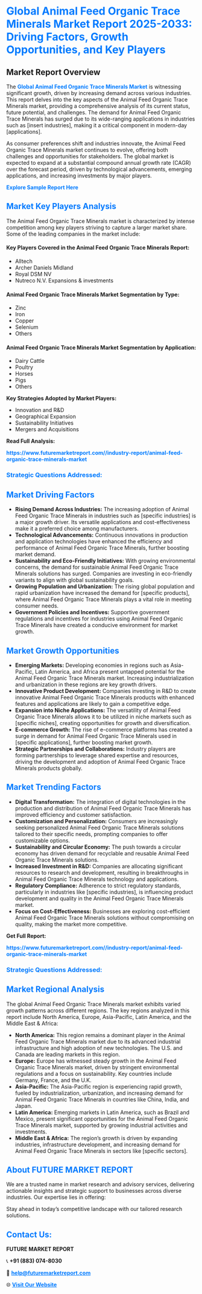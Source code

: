 <h1 style="color: #007BFF;">Global Animal Feed Organic Trace Minerals Market Report 2025-2033: Driving Factors, Growth Opportunities, and Key Players</h1>

<section id="overview">
<h2>Market Report Overview</h2>
<p>The <a href="https://www.futuremarketreport.com//industry-report/animal-feed-organic-trace-minerals-market" style="color: #007BFF; text-decoration: none;"><strong>Global Animal Feed Organic Trace Minerals Market</strong></a> is witnessing significant growth, driven by increasing demand across various industries. This report delves into the key aspects of the Animal Feed Organic Trace Minerals market, providing a comprehensive analysis of its current status, future potential, and challenges. The demand for Animal Feed Organic Trace Minerals has surged due to its wide-ranging applications in industries such as [insert industries], making it a critical component in modern-day [applications].</p>
<p>As consumer preferences shift and industries innovate, the Animal Feed Organic Trace Minerals market continues to evolve, offering both challenges and opportunities for stakeholders. The global market is expected to expand at a substantial compound annual growth rate (CAGR) over the forecast period, driven by technological advancements, emerging applications, and increasing investments by major players.</p>
</section>

<section id="overview">
<p><a href="https://www.futuremarketreport.com//request-sample/reportId=63146" style="color: #007BFF; text-decoration: none;"><strong>Explore Sample Report Here</strong></a></p>
</section>

<section id="key-players">
<h2 style="color: #007BFF;">Market Key Players Analysis</h2>
<p>The Animal Feed Organic Trace Minerals market is characterized by intense competition among key players striving to capture a larger market share. Some of the leading companies in the market include:</p>
<h4>Key Players Covered in the Animal Feed Organic Trace Minerals Report:</h4>
<ul><li>Alltech</li><li>Archer Daniels Midland</li><li>Royal DSM NV</li><li>Nutreco N.V. Expansions &amp; investments</li></ul>
<h4>Animal Feed Organic Trace Minerals Market Segmentation by Type:</h4>
<ul><li>Zinc</li><li>Iron</li><li>Copper</li><li>Selenium</li><li>Others</li></ul>

<h4>Animal Feed Organic Trace Minerals Market Segmentation by Application:</h4>
<ul><li>Dairy Cattle</li><li>Poultry</li><li>Horses</li><li>Pigs</li><li>Others</li></ul>
<p><strong>Key Strategies Adopted by Market Players:</strong></p>
<ul>
<li>Innovation and R&D</li>
<li>Geographical Expansion</li>
<li>Sustainability Initiatives</li>
<li>Mergers and Acquisitions</li>
</ul>
</section>

<section>
<p><strong>Read Full Analysis: </strong></p><a href="https://www.futuremarketreport.com//industry-report/animal-feed-organic-trace-minerals-market" style="color: #007BFF; text-decoration: none;"><strong>https://www.futuremarketreport.com//industry-report/animal-feed-organic-trace-minerals-market</strong></a>
<h3 style="color: #007BFF;">Strategic Questions Addressed:</h3>
</section>

<section id="driving-factors">
<h2 style="color: #007BFF;">Market Driving Factors</h2>
<ul>
<li><strong>Rising Demand Across Industries:</strong> The increasing adoption of Animal Feed Organic Trace Minerals in industries such as [specific industries] is a major growth driver. Its versatile applications and cost-effectiveness make it a preferred choice among manufacturers.</li>
<li><strong>Technological Advancements:</strong> Continuous innovations in production and application technologies have enhanced the efficiency and performance of Animal Feed Organic Trace Minerals, further boosting market demand.</li>
<li><strong>Sustainability and Eco-Friendly Initiatives:</strong> With growing environmental concerns, the demand for sustainable Animal Feed Organic Trace Minerals solutions has surged. Companies are investing in eco-friendly variants to align with global sustainability goals.</li>
<li><strong>Growing Population and Urbanization:</strong> The rising global population and rapid urbanization have increased the demand for [specific products], where Animal Feed Organic Trace Minerals plays a vital role in meeting consumer needs.</li>
<li><strong>Government Policies and Incentives:</strong> Supportive government regulations and incentives for industries using Animal Feed Organic Trace Minerals have created a conducive environment for market growth.</li>
</ul>
</section>

<section id="growth-opportunities">
<h2 style="color: #007BFF;">Market Growth Opportunities</h2>
<ul>
<li><strong>Emerging Markets:</strong> Developing economies in regions such as Asia-Pacific, Latin America, and Africa present untapped potential for the Animal Feed Organic Trace Minerals market. Increasing industrialization and urbanization in these regions are key growth drivers.</li>
<li><strong>Innovative Product Development:</strong> Companies investing in R&D to create innovative Animal Feed Organic Trace Minerals products with enhanced features and applications are likely to gain a competitive edge.</li>
<li><strong>Expansion into Niche Applications:</strong> The versatility of Animal Feed Organic Trace Minerals allows it to be utilized in niche markets such as [specific niches], creating opportunities for growth and diversification.</li>
<li><strong>E-commerce Growth:</strong> The rise of e-commerce platforms has created a surge in demand for Animal Feed Organic Trace Minerals used in [specific applications], further boosting market growth.</li>
<li><strong>Strategic Partnerships and Collaborations:</strong> Industry players are forming partnerships to leverage shared expertise and resources, driving the development and adoption of Animal Feed Organic Trace Minerals products globally.</li>
</ul>
</section>

<section id="trending-factors">
<h2 style="color: #007BFF;">Market Trending Factors</h2>
<ul>
<li><strong>Digital Transformation:</strong> The integration of digital technologies in the production and distribution of Animal Feed Organic Trace Minerals has improved efficiency and customer satisfaction.</li>
<li><strong>Customization and Personalization:</strong> Consumers are increasingly seeking personalized Animal Feed Organic Trace Minerals solutions tailored to their specific needs, prompting companies to offer customizable options.</li>
<li><strong>Sustainability and Circular Economy:</strong> The push towards a circular economy has driven demand for recyclable and reusable Animal Feed Organic Trace Minerals solutions.</li>
<li><strong>Increased Investment in R&D:</strong> Companies are allocating significant resources to research and development, resulting in breakthroughs in Animal Feed Organic Trace Minerals technology and applications.</li>
<li><strong>Regulatory Compliance:</strong> Adherence to strict regulatory standards, particularly in industries like [specific industries], is influencing product development and quality in the Animal Feed Organic Trace Minerals market.</li>
<li><strong>Focus on Cost-Effectiveness:</strong> Businesses are exploring cost-efficient Animal Feed Organic Trace Minerals solutions without compromising on quality, making the market more competitive.</li>
</ul>
</section>

<section>
<p><strong>Get Full Report: </strong></p><a href="https://www.futuremarketreport.com//industry-report/animal-feed-organic-trace-minerals-market" style="color: #007BFF; text-decoration: none;"><strong>https://www.futuremarketreport.com//industry-report/animal-feed-organic-trace-minerals-market</strong></a>
<h3 style="color: #007BFF;">Strategic Questions Addressed:</h3>
</section>


<section id="regional-analysis">
<h2 style="color: #007BFF;">Market Regional Analysis</h2>
<p>The global Animal Feed Organic Trace Minerals market exhibits varied growth patterns across different regions. The key regions analyzed in this report include North America, Europe, Asia-Pacific, Latin America, and the Middle East & Africa:</p>
<ul>
<li><strong>North America:</strong> This region remains a dominant player in the Animal Feed Organic Trace Minerals market due to its advanced industrial infrastructure and high adoption of new technologies. The U.S. and Canada are leading markets in this region.</li>
<li><strong>Europe:</strong> Europe has witnessed steady growth in the Animal Feed Organic Trace Minerals market, driven by stringent environmental regulations and a focus on sustainability. Key countries include Germany, France, and the U.K.</li>
<li><strong>Asia-Pacific:</strong> The Asia-Pacific region is experiencing rapid growth, fueled by industrialization, urbanization, and increasing demand for Animal Feed Organic Trace Minerals in countries like China, India, and Japan.</li>
<li><strong>Latin America:</strong> Emerging markets in Latin America, such as Brazil and Mexico, present significant opportunities for the Animal Feed Organic Trace Minerals market, supported by growing industrial activities and investments.</li>
<li><strong>Middle East & Africa:</strong> The region’s growth is driven by expanding industries, infrastructure development, and increasing demand for Animal Feed Organic Trace Minerals in sectors like [specific sectors].</li>
</ul>
</section>

<footer>
<h2 style="color: #007BFF;">About FUTURE MARKET REPORT</h2>
<p>We are a trusted name in market research and advisory services, delivering actionable insights and strategic support to businesses across diverse industries. Our expertise lies in offering:</p>

<p>Stay ahead in today’s competitive landscape with our tailored research solutions.</p>

<h2 style="color: #007BFF;">Contact Us:</h2>
<p><strong>FUTURE MARKET REPORT</strong></p>
<p>📞 <strong>+91 (883) 074-8030</strong></p>
<p>📧 <strong><a href="mailto:help@futuremarketreport.com" style="color: #007BFF;">help@futuremarketreport.com</a></strong></p>
<p>🌐 <strong><a href="https://www.futuremarketreport.com/" style="color: #007BFF;">Visit Our Website</a></strong></p>
</footer>